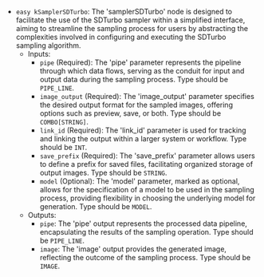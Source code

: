- `easy kSamplerSDTurbo`: The 'samplerSDTurbo' node is designed to facilitate the use of the SDTurbo sampler within a simplified interface, aiming to streamline the sampling process for users by abstracting the complexities involved in configuring and executing the SDTurbo sampling algorithm.
    - Inputs:
        - `pipe` (Required): The 'pipe' parameter represents the pipeline through which data flows, serving as the conduit for input and output data during the sampling process. Type should be `PIPE_LINE`.
        - `image_output` (Required): The 'image_output' parameter specifies the desired output format for the sampled images, offering options such as preview, save, or both. Type should be `COMBO[STRING]`.
        - `link_id` (Required): The 'link_id' parameter is used for tracking and linking the output within a larger system or workflow. Type should be `INT`.
        - `save_prefix` (Required): The 'save_prefix' parameter allows users to define a prefix for saved files, facilitating organized storage of output images. Type should be `STRING`.
        - `model` (Optional): The 'model' parameter, marked as optional, allows for the specification of a model to be used in the sampling process, providing flexibility in choosing the underlying model for generation. Type should be `MODEL`.
    - Outputs:
        - `pipe`: The 'pipe' output represents the processed data pipeline, encapsulating the results of the sampling operation. Type should be `PIPE_LINE`.
        - `image`: The 'image' output provides the generated image, reflecting the outcome of the sampling process. Type should be `IMAGE`.
